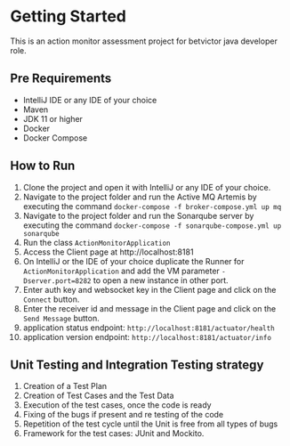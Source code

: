 # Getting Started

This is an action monitor assessment project for betvictor java developer role.

## Pre Requirements
- IntelliJ IDE or any IDE of your choice
- Maven
- JDK 11 or higher
- Docker
- Docker Compose

## How to Run

1. Clone the project and open it with IntelliJ or any IDE of your choice.
2. Navigate to the project folder and run the Active MQ Artemis by executing the command `docker-compose -f broker-compose.yml up mq`
3. Navigate to the project folder and run the Sonarqube server by executing the command  `docker-compose -f sonarqube-compose.yml up sonarqube`
4. Run the class `ActionMonitorApplication`
5. Access the Client page at http://localhost:8181
6. On IntelliJ or the IDE of your choice duplicate the Runner for `ActionMonitorApplication` and add the VM parameter `-Dserver.port=8282` to open a new instance in other port.
7. Enter auth key and websocket key in the Client page and click on the `Connect` button.
8. Enter the receiver id and message in the Client page and click on the `Send Message` button.
9. application status endpoint: `http://localhost:8181/actuator/health`
10. application version endpoint: `http://localhost:8181/actuator/info`
## Unit Testing and Integration Testing strategy
1. Creation of a Test Plan
2. Creation of Test Cases and the Test Data
3. Execution of the test cases, once the code is ready
4. Fixing of the bugs if present and re testing of the code
5. Repetition of the test cycle until the Unit is free from all types of bugs
6. Framework for the test cases: JUnit and Mockito.



